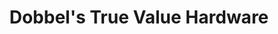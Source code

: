 ---
title: "Dobbel's True Value Hardware"
url: /overland-park/dobbels-true-value-hardware/
shop: doityourself
---